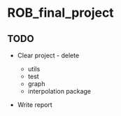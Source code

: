 # ROB_final_project

## TODO
- Clear project - delete
    - utils
    - test
    - graph
    - interpolation package


- Write report
